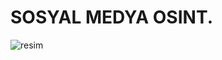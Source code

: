 # SOSYAL MEDYA OSINT.
![resim](https://user-images.githubusercontent.com/63648396/150012315-8dae3bfe-ee0d-4cb3-86db-000aa4a90767.png)

